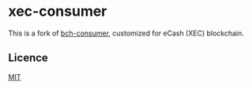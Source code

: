 # xec-consumer
This is a fork of [bch-consumer](https://github.com/Permissionless-Software-Foundation/bch-consumer), customized for eCash (XEC) blockchain.

## Licence

[MIT](LICENSE.md)
